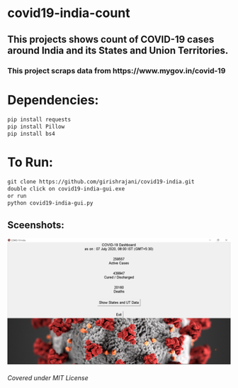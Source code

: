 # covid19-india-count
<h2>This projects shows count of COVID-19 cases around India and its States and Union Territories. </h2>
<h3>This project scraps data from https://www.mygov.in/covid-19</h3>
<h1>Dependencies:</h1> 

```
pip install requests
pip install Pillow
pip install bs4
```
<h1> To Run: </h1>

```
git clone https://github.com/girishrajani/covid19-india.git
double click on covid19-india-gui.exe
or run
python covid19-india-gui.py
```
<h2>Sceenshots: </h2>
<img src="/Capture.PNG" alt="screenshot">
<h6> Covered under MIT License </h6>
